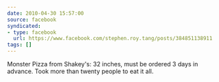 ```yaml
---
date: 2010-04-30 15:57:00
source: facebook
syndicated:
- type: facebook
  url: https://www.facebook.com/stephen.roy.tang/posts/384851138911
tags: []
---
```


Monster Pizza from Shakey's: 32 inches, must be ordered 3 days in advance. Took more than twenty people to eat it all.